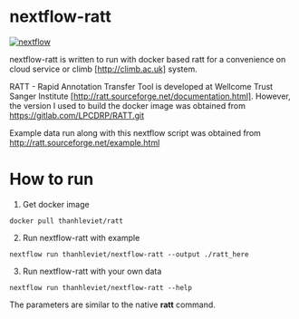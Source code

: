# nextflow-ratt
[![nextflow](https://img.shields.io/badge/nextflow-%E2%89%A50.20.0-brightgreen.svg)](http://nextflow.io)

nextflow-ratt is written to run with docker based ratt for a convenience on cloud service or climb [http://climb.ac.uk] system.

RATT - Rapid Annotation Transfer Tool is developed at Wellcome Trust Sanger Institute [http://ratt.sourceforge.net/documentation.html]. However, the version I used to build the docker image was obtained from https://gitlab.com/LPCDRP/RATT.git

Example data run along with this nextflow script was obtained from http://ratt.sourceforge.net/example.html

# How to run

1. Get docker image

```
docker pull thanhleviet/ratt
```

2. Run nextflow-ratt with example

```
nextflow run thanhleviet/nextflow-ratt --output ./ratt_here
```

3. Run nextflow-ratt with your own data

```
nextflow run thanhleviet/nextflow-ratt --help
```

The parameters are similar to the native **ratt** command.
